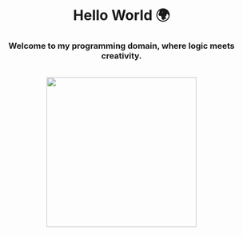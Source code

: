 <h1 align="center">Hello World 🌍</h1>

<h3 align="center"> Welcome to my programming domain, where logic meets creativity. </h3>

<br>
<div align="center">
  <img width="300px" align="center" src="https://github-readme-stats.vercel.app/api/top-langs/?username=effiecancode&langs_count=8&layout=compact&theme=tokyonight&hide=html,css,ejs,php,C,vue,hack,Assembly,puppet,ruby,jupyter%20notebook,shell,c%2B%2B"/>
</div>

